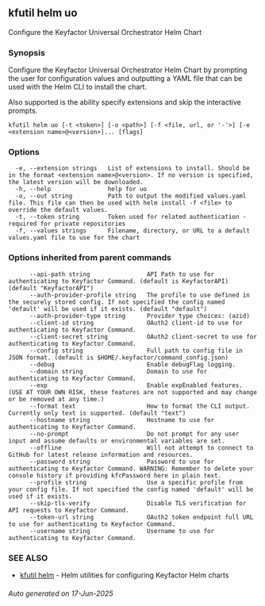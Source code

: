 ## kfutil helm uo

Configure the Keyfactor Universal Orchestrator Helm Chart

### Synopsis

Configure the Keyfactor Universal Orchestrator Helm Chart by prompting the user for configuration values and outputting a YAML file that can be used with the Helm CLI to install the chart.

Also supported is the ability specify extensions and skip the interactive prompts.


```
kfutil helm uo [-t <token>] [-o <path>] [-f <file, url, or '-'>] [-e <extension name>@<version>]... [flags]
```

### Options

```
  -e, --extension strings   List of extensions to install. Should be in the format <extension name>@<version>. If no version is specified, the latest version will be downloaded.
  -h, --help                help for uo
  -o, --out string          Path to output the modified values.yaml file. This file can then be used with helm install -f <file> to override the default values.
  -t, --token string        Token used for related authentication - required for private repositories
  -f, --values strings      Filename, directory, or URL to a default values.yaml file to use for the chart
```

### Options inherited from parent commands

```
      --api-path string                API Path to use for authenticating to Keyfactor Command. (default is KeyfactorAPI) (default "KeyfactorAPI")
      --auth-provider-profile string   The profile to use defined in the securely stored config. If not specified the config named 'default' will be used if it exists. (default "default")
      --auth-provider-type string      Provider type choices: (azid)
      --client-id string               OAuth2 client-id to use for authenticating to Keyfactor Command.
      --client-secret string           OAuth2 client-secret to use for authenticating to Keyfactor Command.
      --config string                  Full path to config file in JSON format. (default is $HOME/.keyfactor/command_config.json)
      --debug                          Enable debugFlag logging.
      --domain string                  Domain to use for authenticating to Keyfactor Command.
      --exp                            Enable expEnabled features. (USE AT YOUR OWN RISK, these features are not supported and may change or be removed at any time.)
      --format text                    How to format the CLI output. Currently only text is supported. (default "text")
      --hostname string                Hostname to use for authenticating to Keyfactor Command.
      --no-prompt                      Do not prompt for any user input and assume defaults or environmental variables are set.
      --offline                        Will not attempt to connect to GitHub for latest release information and resources.
      --password string                Password to use for authenticating to Keyfactor Command. WARNING: Remember to delete your console history if providing kfcPassword here in plain text.
      --profile string                 Use a specific profile from your config file. If not specified the config named 'default' will be used if it exists.
      --skip-tls-verify                Disable TLS verification for API requests to Keyfactor Command.
      --token-url string               OAuth2 token endpoint full URL to use for authenticating to Keyfactor Command.
      --username string                Username to use for authenticating to Keyfactor Command.
```

### SEE ALSO

* [kfutil helm](kfutil_helm.md)	 - Helm utilities for configuring Keyfactor Helm charts

###### Auto generated on 17-Jun-2025
